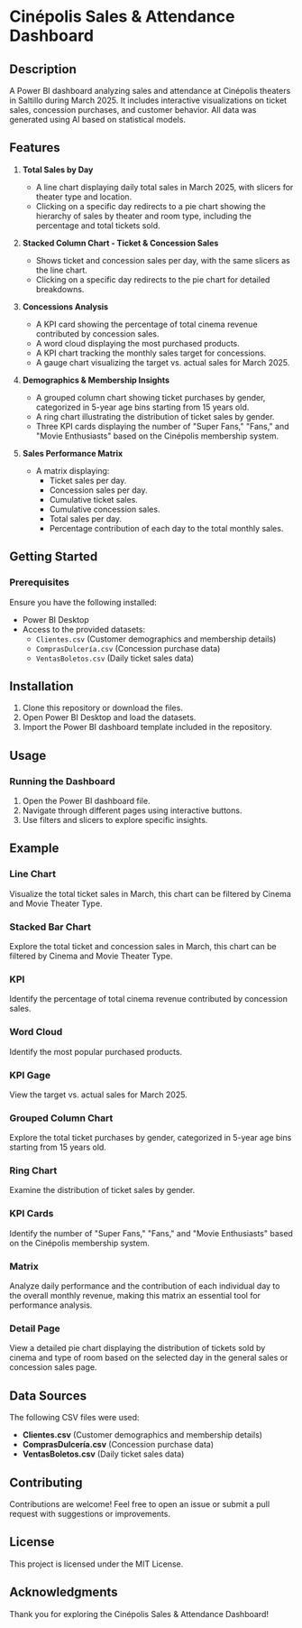 # Cinépolis Sales & Attendance Dashboard

## Description
A Power BI dashboard analyzing sales and attendance at Cinépolis theaters in Saltillo during March 2025. It includes interactive visualizations on ticket sales, concession purchases, and customer behavior. All data was generated using AI based on statistical models.

## Features
1) **Total Sales by Day**
   - A line chart displaying daily total sales in March 2025, with slicers for theater type and location.
   - Clicking on a specific day redirects to a pie chart showing the hierarchy of sales by theater and room type, including the percentage and total tickets sold.

2) **Stacked Column Chart - Ticket & Concession Sales**
   - Shows ticket and concession sales per day, with the same slicers as the line chart.
   - Clicking on a specific day redirects to the pie chart for detailed breakdowns.

3) **Concessions Analysis**
   - A KPI card showing the percentage of total cinema revenue contributed by concession sales.
   - A word cloud displaying the most purchased products.
   - A KPI chart tracking the monthly sales target for concessions.
   - A gauge chart visualizing the target vs. actual sales for March 2025.

4) **Demographics & Membership Insights**
   - A grouped column chart showing ticket purchases by gender, categorized in 5-year age bins starting from 15 years old.
   - A ring chart illustrating the distribution of ticket sales by gender.
   - Three KPI cards displaying the number of "Super Fans," "Fans," and "Movie Enthusiasts" based on the Cinépolis membership system.

5) **Sales Performance Matrix**
   - A matrix displaying:
     - Ticket sales per day.
     - Concession sales per day.
     - Cumulative ticket sales.
     - Cumulative concession sales.
     - Total sales per day.
     - Percentage contribution of each day to the total monthly sales.

## Getting Started

### Prerequisites

Ensure you have the following installed:
- Power BI Desktop
- Access to the provided datasets:
  - `Clientes.csv` (Customer demographics and membership details)
  - `ComprasDulcería.csv` (Concession purchase data)
  - `VentasBoletos.csv` (Daily ticket sales data)

## Installation

1. Clone this repository or download the files.
2. Open Power BI Desktop and load the datasets.
3. Import the Power BI dashboard template included in the repository.

## Usage

### Running the Dashboard
1. Open the Power BI dashboard file.
2. Navigate through different pages using interactive buttons.
3. Use filters and slicers to explore specific insights.


## Example

### Line Chart
Visualize the total ticket sales in March, this chart can be filtered by Cinema and Movie Theater Type.

### Stacked Bar Chart
Explore the total ticket and concession sales in March, this chart can be filtered by Cinema and Movie Theater Type.

### KPI
Identify the percentage of total cinema revenue contributed by concession sales.

### Word Cloud
Identify the most popular purchased products.

### KPI Gage
View the target vs. actual sales for March 2025.

### Grouped Column Chart
Explore the total ticket purchases by gender, categorized in 5-year age bins starting from 15 years old.

### Ring Chart
Examine the distribution of ticket sales by gender.

### KPI Cards
Identify the number of "Super Fans," "Fans," and "Movie Enthusiasts" based on the Cinépolis membership system.

### Matrix
Analyze daily performance and the contribution of each individual day to the overall monthly revenue, making this matrix an essential tool for performance analysis.

### Detail Page
View a detailed pie chart displaying the distribution of tickets sold by cinema and type of room based on the selected day in the general sales or concession sales page.

## Data Sources
The following CSV files were used:
- **Clientes.csv** (Customer demographics and membership details)
- **ComprasDulcería.csv** (Concession purchase data)
- **VentasBoletos.csv** (Daily ticket sales data)

## Contributing
Contributions are welcome! Feel free to open an issue or submit a pull request with suggestions or improvements.

## License
This project is licensed under the MIT License.

## Acknowledgments
Thank you for exploring the Cinépolis Sales & Attendance Dashboard!

